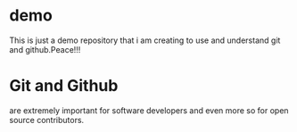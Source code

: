 # demo
This is just a demo repository that i am creating to use and understand git and github.Peace!!!

# Git and Github
are extremely important for software developers and even more so for open source contributors.
